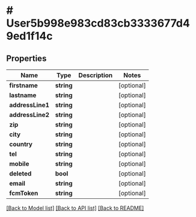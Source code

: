 # # User5b998e983cd83cb3333677d49ed1f14c

## Properties

Name | Type | Description | Notes
------------ | ------------- | ------------- | -------------
**firstname** | **string** |  | [optional]
**lastname** | **string** |  | [optional]
**addressLine1** | **string** |  | [optional]
**addressLine2** | **string** |  | [optional]
**zip** | **string** |  | [optional]
**city** | **string** |  | [optional]
**country** | **string** |  | [optional]
**tel** | **string** |  | [optional]
**mobile** | **string** |  | [optional]
**deleted** | **bool** |  | [optional]
**email** | **string** |  | [optional]
**fcmToken** | **string** |  | [optional]

[[Back to Model list]](../../README.md#models) [[Back to API list]](../../README.md#endpoints) [[Back to README]](../../README.md)
